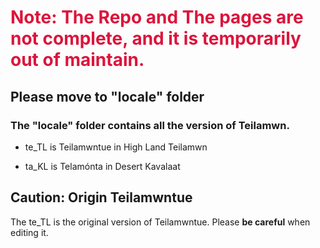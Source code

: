 <style>
    .red    {color: crimson}
</style>
<span class="red">
    <h1>
    Note: The Repo and The pages are not complete, and it is temporarily out of maintain.
    </h1>
</span>

Please move to "locale" folder
------------------------------

### The "locale" folder contains all the version of Teilamwn.

* te_TL is Teilamwntue in High Land Teilamwn

* ta_KL is Telamónta in Desert Kavalaat

Caution: Origin Teilamwntue
---------------------------

The te_TL is the original version of Teilamwntue.
Please <b>be careful</b> when editing it.
